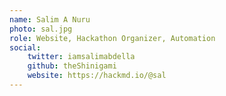```yaml
---
name: Salim A Nuru
photo: sal.jpg
role: Website, Hackathon Organizer, Automation
social:
    twitter: iamsalimabdella
    github: theShinigami
    website: https://hackmd.io/@sal 
---
```


